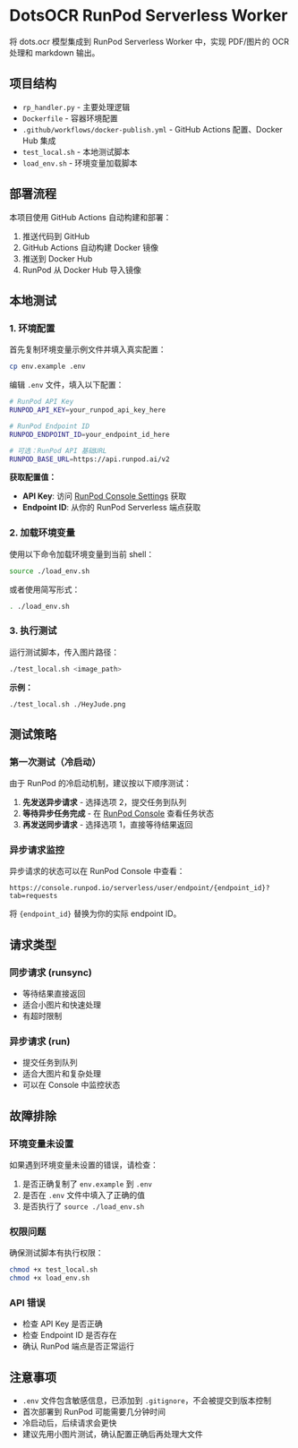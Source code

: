 # DotsOCR RunPod Serverless Worker

将 dots.ocr 模型集成到 RunPod Serverless Worker 中，实现 PDF/图片的 OCR 处理和 markdown 输出。

## 项目结构

- `rp_handler.py` - 主要处理逻辑
- `Dockerfile` - 容器环境配置
- `.github/workflows/docker-publish.yml` - GitHub Actions 配置、Docker Hub 集成
- `test_local.sh` - 本地测试脚本
- `load_env.sh` - 环境变量加载脚本

## 部署流程

本项目使用 GitHub Actions 自动构建和部署：

1. 推送代码到 GitHub
2. GitHub Actions 自动构建 Docker 镜像
3. 推送到 Docker Hub
4. RunPod 从 Docker Hub 导入镜像

## 本地测试

### 1. 环境配置

首先复制环境变量示例文件并填入真实配置：

```bash
cp env.example .env
```

编辑 `.env` 文件，填入以下配置：

```bash
# RunPod API Key
RUNPOD_API_KEY=your_runpod_api_key_here

# RunPod Endpoint ID  
RUNPOD_ENDPOINT_ID=your_endpoint_id_here

# 可选：RunPod API 基础URL
RUNPOD_BASE_URL=https://api.runpod.ai/v2
```

**获取配置值：**
- **API Key**: 访问 [RunPod Console Settings](https://runpod.io/console/user/settings) 获取
- **Endpoint ID**: 从你的 RunPod Serverless 端点获取

### 2. 加载环境变量

使用以下命令加载环境变量到当前 shell：

```bash
source ./load_env.sh
```

或者使用简写形式：

```bash
. ./load_env.sh
```

### 3. 执行测试

运行测试脚本，传入图片路径：

```bash
./test_local.sh <image_path>
```

**示例：**
```bash
./test_local.sh ./HeyJude.png
```

## 测试策略

### 第一次测试（冷启动）

由于 RunPod 的冷启动机制，建议按以下顺序测试：

1. **先发送异步请求** - 选择选项 2，提交任务到队列
2. **等待异步任务完成** - 在 [RunPod Console](https://console.runpod.io/serverless/user/endpoint/{endpoint_id}?tab=requests) 查看任务状态
3. **再发送同步请求** - 选择选项 1，直接等待结果返回

### 异步请求监控

异步请求的状态可以在 RunPod Console 中查看：
```
https://console.runpod.io/serverless/user/endpoint/{endpoint_id}?tab=requests
```

将 `{endpoint_id}` 替换为你的实际 endpoint ID。

## 请求类型

### 同步请求 (runsync)
- 等待结果直接返回
- 适合小图片和快速处理
- 有超时限制

### 异步请求 (run)
- 提交任务到队列
- 适合大图片和复杂处理
- 可以在 Console 中监控状态

## 故障排除

### 环境变量未设置
如果遇到环境变量未设置的错误，请检查：
1. 是否正确复制了 `env.example` 到 `.env`
2. 是否在 `.env` 文件中填入了正确的值
3. 是否执行了 `source ./load_env.sh`

### 权限问题
确保测试脚本有执行权限：
```bash
chmod +x test_local.sh
chmod +x load_env.sh
```

### API 错误
- 检查 API Key 是否正确
- 检查 Endpoint ID 是否存在
- 确认 RunPod 端点是否正常运行

## 注意事项

- `.env` 文件包含敏感信息，已添加到 `.gitignore`，不会被提交到版本控制
- 首次部署到 RunPod 可能需要几分钟时间
- 冷启动后，后续请求会更快
- 建议先用小图片测试，确认配置正确后再处理大文件
